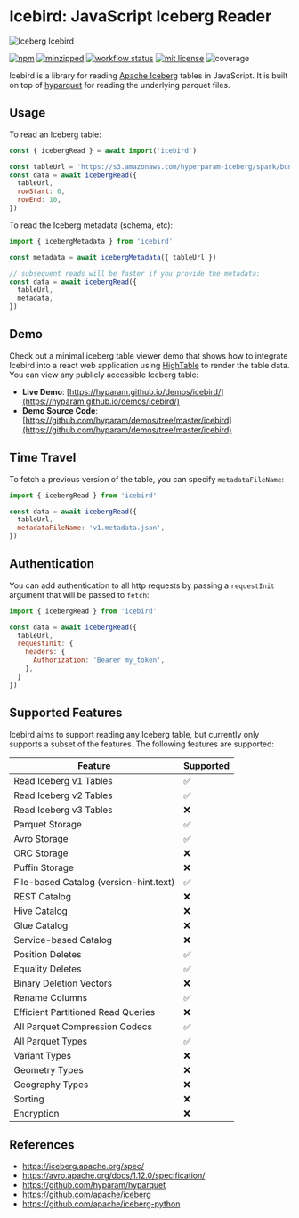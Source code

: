 # Icebird: JavaScript Iceberg Reader

![Iceberg Icebird](icebird.jpg)

[![npm](https://img.shields.io/npm/v/icebird)](https://www.npmjs.com/package/icebird)
[![minzipped](https://img.shields.io/bundlephobia/minzip/icebird)](https://www.npmjs.com/package/icebird)
[![workflow status](https://github.com/hyparam/icebird/actions/workflows/ci.yml/badge.svg)](https://github.com/hyparam/icebird/actions)
[![mit license](https://img.shields.io/badge/License-MIT-orange.svg)](https://opensource.org/licenses/MIT)
![coverage](https://img.shields.io/badge/Coverage-87-darkred)

Icebird is a library for reading [Apache Iceberg](https://iceberg.apache.org/) tables in JavaScript. It is built on top of [hyparquet](https://github.com/hyparam/hyparquet) for reading the underlying parquet files.

## Usage

To read an Iceberg table:

```javascript
const { icebergRead } = await import('icebird')

const tableUrl = 'https://s3.amazonaws.com/hyperparam-iceberg/spark/bunnies'
const data = await icebergRead({
  tableUrl,
  rowStart: 0,
  rowEnd: 10,
})
```

To read the Iceberg metadata (schema, etc):

```javascript
import { icebergMetadata } from 'icebird'

const metadata = await icebergMetadata({ tableUrl })

// subsequent reads will be faster if you provide the metadata:
const data = await icebergRead({
  tableUrl,
  metadata,
})
```

## Demo

Check out a minimal iceberg table viewer demo that shows how to integrate Icebird into a react web application using [HighTable](https://github.com/hyparam/hightable) to render the table data. You can view any publicly accessible Iceberg table:

 - **Live Demo**: [https://hyparam.github.io/demos/icebird/](https://hyparam.github.io/demos/icebird/)
 - **Demo Source Code**: [https://github.com/hyparam/demos/tree/master/icebird](https://github.com/hyparam/demos/tree/master/icebird)

## Time Travel

To fetch a previous version of the table, you can specify `metadataFileName`:

```javascript
import { icebergRead } from 'icebird'

const data = await icebergRead({
  tableUrl,
  metadataFileName: 'v1.metadata.json',
})
```

## Authentication

You can add authentication to all http requests by passing a `requestInit` argument that will be passed to `fetch`:

```javascript
import { icebergRead } from 'icebird'

const data = await icebergRead({
  tableUrl,
  requestInit: {
    headers: {
      Authorization: 'Bearer my_token',
    },
  }
})
```

## Supported Features

Icebird aims to support reading any Iceberg table, but currently only supports a subset of the features. The following features are supported:

| Feature | Supported |
| ------- | --------- |
| Read Iceberg v1 Tables | ✅ |
| Read Iceberg v2 Tables | ✅ |
| Read Iceberg v3 Tables | ❌ |
| Parquet Storage | ✅ |
| Avro Storage | ✅ |
| ORC Storage | ❌ |
| Puffin Storage | ❌ |
| File-based Catalog (version-hint.text) | ✅ |
| REST Catalog | ❌ |
| Hive Catalog | ❌ |
| Glue Catalog | ❌ |
| Service-based Catalog | ❌ |
| Position Deletes | ✅ |
| Equality Deletes | ✅ |
| Binary Deletion Vectors | ❌ |
| Rename Columns | ✅ |
| Efficient Partitioned Read Queries | ❌ |
| All Parquet Compression Codecs | ✅ |
| All Parquet Types | ✅ |
| Variant Types | ❌ |
| Geometry Types | ❌ |
| Geography Types | ❌ |
| Sorting | ❌ |
| Encryption | ❌ |

## References

 - https://iceberg.apache.org/spec/
 - https://avro.apache.org/docs/1.12.0/specification/
 - https://github.com/hyparam/hyparquet
 - https://github.com/apache/iceberg
 - https://github.com/apache/iceberg-python
